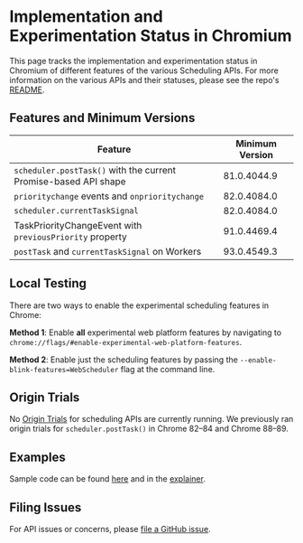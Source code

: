 # Implementation and Experimentation Status in Chromium

This page tracks the implementation and experimentation status in Chromium of
different features of the various Scheduling APIs. For more information on the
various APIs and their statuses, please see the repo's
[README](README.md#apis-and-status).

## Features and Minimum Versions

 | Feature | Minimum Version |
 | --- | --- |
 | `scheduler.postTask()` with the current Promise-based API shape | 81.0.4044.9 |
 | `prioritychange` events and `onprioritychange` |  82.0.4084.0 |
 | `scheduler.currentTaskSignal` | 82.0.4084.0 |
 | TaskPriorityChangeEvent with `previousPriority` property | 91.0.4469.4 |
 | `postTask` and `currentTaskSignal` on Workers | 93.0.4549.3 |

## Local Testing

There are two ways to enable the experimental scheduling features in Chrome:

**Method 1**: Enable **all** experimental web platform features by navigating to
`chrome://flags/#enable-experimental-web-platform-features`.

**Method 2**: Enable just the scheduling features by passing the
`--enable-blink-features=WebScheduler` flag at the command line.

## Origin Trials

No [Origin Trials](https://www.chromium.org/blink/origin-trials) for scheduling
APIs are currently running. We previously ran origin trials for
`scheduler.postTask()` in Chrome 82&ndash;84 and Chrome 88&ndash;89.

## Examples

Sample code can be found [here](sample-code/) and in the
[explainer](./explainers/prioritized-post-task.md).

## Filing Issues

For API issues or concerns, please [file a GitHub
issue](https://github.com/WICG/scheduling-apis/issues/new).
